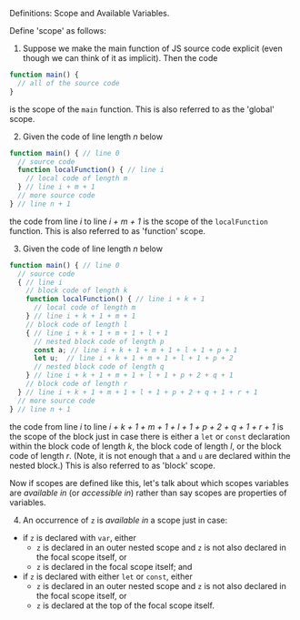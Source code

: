 Definitions: Scope and Available Variables.

Define 'scope' as follows:

1. Suppose we make the main function of JS source code explicit (even though we can think of it as implicit). Then the code

```js
function main() {
  // all of the source code
}
```

is the scope of the `main` function. This is also referred to as the 'global' scope.

2. Given the code of line length _n_ below

```js
function main() { // line 0
  // source code
  function localFunction() { // line i
    // local code of length m
  } // line i + m + 1
  // more source code
} // line n + 1
```

the code from line _i_ to line _i + m + 1_ is the scope of the `localFunction` function. This is also referred to as 'function' scope.

3. Given the code of line length _n_ below

```js
function main() { // line 0
  // source code
  { // line i
    // block code of length k
    function localFunction() { // line i + k + 1
      // local code of length m
    } // line i + k + 1 + m + 1
    // block code of length l
    { // line i + k + 1 + m + 1 + l + 1
      // nested block code of length p
      const a; // line i + k + 1 + m + 1 + l + 1 + p + 1
      let u;  // line i + k + 1 + m + 1 + l + 1 + p + 2
      // nested block code of length q
    } // line i + k + 1 + m + 1 + l + 1 + p + 2 + q + 1
    // block code of length r
  } // line i + k + 1 + m + 1 + l + 1 + p + 2 + q + 1 + r + 1
  // more source code
} // line n + 1
```

the code from line _i_ to line _i + k + 1 + m + 1 + l + 1 + p + 2 + q + 1 + r + 1_ is the scope of the block just in case there is either a `let` or `const` declaration within the block code of length _k_, the block code of length _l_, or the block code of length _r_. (Note, it is not enough that `a` and `u` are declared within the nested block.) This is also referred to as 'block' scope.

Now if scopes are defined like this, let's talk about which scopes variables are _available in_ (or _accessible in_) rather than say scopes are properties of variables.

4. An occurrence of `z` is _available in_ a scope just in case:
  - if `z` is declared with `var`, either
    - `z` is declared in an outer nested scope and `z` is not also declared in the focal scope itself, or
    - `z` is declared in the focal scope itself; and
  - if `z` is declared with either `let` or `const`, either
    - `z` is declared in an outer nested scope and `z` is not also declared in the focal scope itself, or
    - `z` is declared at the top of the focal scope itself.
